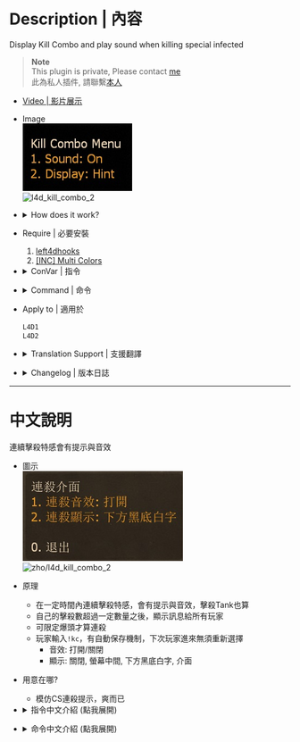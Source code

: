 
# Description | 內容
Display Kill Combo and play sound when killing special infected

> __Note__ <br/>
This plugin is private, Please contact [me](https://github.com/fbef0102/Game-Private_Plugin#私人插件列表-private-plugins-list)<br/>
此為私人插件, 請聯繫[本人](https://github.com/fbef0102/Game-Private_Plugin#私人插件列表-private-plugins-list)

* [Video | 影片展示](https://youtu.be/klrjfJlCVNI)

* Image
    <br/>![l4d_kill_combo_1](image/l4d_kill_combo_1.jpg)
    <br/>![l4d_kill_combo_2](image/l4d_kill_combo_2.gif)

* <details><summary>How does it work?</summary>

    * Display multi kill text and play sound when player keep killing special infected including tank
	* Accumulate S.I kill combo when headshot only
    * Type ```!kc```, Settings will be saved to sCookiesCached. Player will have same settings if rejoin server next time.
        * Sound: on/off sound
        * Display: Off, Center text, Hint, Menu
</details>

* Require | 必要安裝
	1. [left4dhooks](https://forums.alliedmods.net/showthread.php?t=321696)
	2. [[INC] Multi Colors](https://github.com/fbef0102/L4D1_2-Plugins/releases/tag/Multi-Colors)

* <details><summary>ConVar | 指令</summary>

	* cfg/sourcemod/l4d_kill_combo.cfg
        ```php
        // 0=Plugin off, 1=Plugin on.
        l4d_kill_combo_enable "1"

        // Accumulate S.I kill combo within this time
        l4d_kill_combo_time "4.0"

        // 0=Accumulate kill combo from first kill. 1=Accumulate kill combo if keep killing S.I.
        l4d_kill_combo_reset_type "1"

        // 1=Accumulate S.I kill combo when headshot only, 2=Reset kill combo if not headshot
        l4d_kill_combo_headshot_only "0"

        // Reset kill combo if receive this amount of damage during combo (0=off)
        l4d_kill_combo_reset_damage "10.0"

        // Play sound file when first kill (relative to to sound/, empty=No Sound)
        l4d_kill_combo_sound_1 "ui/littlereward.wav"

        // Play sound file when double kill (relative to to sound/, empty=No Sound)
        l4d_kill_combo_sound_2 "ui/beep07.wav"

        // Play sound file when triple kill (relative to to sound/, empty=No Sound)
        l4d_kill_combo_sound_3 "ui/beep22.wav"

        // Play sound file when 4th kill (relative to to sound/, empty=No Sound)
        l4d_kill_combo_sound_4 "ui/beepclear.wav"

        // Play sound file when 5th kill (relative to to sound/, empty=No Sound)
        l4d_kill_combo_sound_5 "ui/gift_drop.wav"

        // Play sound file when 6th kill (relative to to sound/, empty=No Sound)
        l4d_kill_combo_sound_6 "ui/bigreward.wav"

        // Play sound file when 7th kill (relative to to sound/, empty=No Sound)
        l4d_kill_combo_sound_7 "ui/menu_enter05.wav"

        // Play sound file when 8th kill (relative to to sound/, empty=No Sound)
        l4d_kill_combo_sound_8 "ui/survival_medal.wav"

        // Play sound file when 9+ kill (relative to to sound/, empty=No Sound)
        l4d_kill_combo_sound_multi "ui/survival_teamrec.wav"

        // Announce player's kill combo in chatbox when
        // 1=After kill combo time end
        // 2=Once Count combo >= _notify_numbe cvar value
        // 0=off
        l4d_kill_combo_notify_type "2"

        // If player's kill combo >= this valve, announce kill combo in chatbox
        l4d_kill_combo_notify_number "5"
        ```
</details>

* <details><summary>Command | 命令</summary>
    
	* **Open menu for kill combo**
		```php
		sm_kc
		```
</details>

* Apply to | 適用於
    ```
    L4D1
    L4D2
    ```

* <details><summary>Translation Support | 支援翻譯</summary>

	```
	English
	繁體中文
	简体中文
	```
</details>

* <details><summary>Changelog | 版本日誌</summary>

    * v1.2 (2024-2-15)
        * Headshot only when kill si
        * Update cvars

    * v1.1 (2024-1-9)
        * Update translation
        * Add "Display: Menu"

    * v1.0 (2022-12-7)
	    * Initial Release
</details>

- - - -
# 中文說明
連續擊殺特感會有提示與音效

* 圖示
    <br/>![zho/l4d_kill_combo_1](image/zho/l4d_kill_combo_1.jpg)
    <br/>![zho/l4d_kill_combo_2](image/zho/l4d_kill_combo_2.gif)
* 原理
    * 在一定時間內連續擊殺特感，會有提示與音效，擊殺Tank也算
    * 自己的擊殺數超過一定數量之後，顯示訊息給所有玩家
    * 可限定爆頭才算連殺
    * 玩家輸入```!kc```，有自動保存機制，下次玩家進來無須重新選擇
        * 音效: 打開/關閉
        * 顯示: 關閉, 螢幕中間, 下方黑底白字, 介面

* 用意在哪?
    * 模仿CS連殺提示，爽而已

* <details><summary>指令中文介紹 (點我展開)</summary>

	* cfg/sourcemod/l4d_kill_combo.cfg
        ```php
        // 0=關閉插件, 1=啟動插件
        l4d_kill_combo_enable "1"

        // 4秒內累積特感擊殺數
        l4d_kill_combo_time "4.0"

        // 0 = 從第一個殺死的特感開始計時，計算4秒內累積的特感擊殺數
        // 1 = 只要4秒內持續殺死特感，繼續計時
        l4d_kill_combo_reset_type "1"

        // 1 = 殺死特感沒爆頭不列入擊殺數 (繼續計時)
        // 2 = 殺死特感沒爆頭，中斷計時與擊殺數
        l4d_kill_combo_headshot_only "0"

        // 如果受到10滴以上的傷害，中斷計時與擊殺數 (0=關閉這項功能)
        l4d_kill_combo_reset_damage "10.0"

        // 首殺的音效 (路徑相對於 sound 資料夾, 空白=無音效)
        l4d_kill_combo_sound_1 "ui/littlereward.wav"

        // 雙殺的音效 (路徑相對於 sound 資料夾, 空白=無音效)
        l4d_kill_combo_sound_2 "ui/beep07.wav"

        // 三連殺的音效 (路徑相對於 sound 資料夾, 空白=無音效)
        l4d_kill_combo_sound_3 "ui/beep22.wav"

        // 4連殺的音效 (路徑相對於 sound 資料夾, 空白=無音效)
        l4d_kill_combo_sound_4 "ui/beepclear.wav"

        // 5連殺的音效 (路徑相對於 sound 資料夾, 空白=無音效)
        l4d_kill_combo_sound_5 "ui/gift_drop.wav"

        // 6連殺的音效 (路徑相對於 sound 資料夾, 空白=無音效)
        l4d_kill_combo_sound_6 "ui/bigreward.wav"

        // 7連殺的音效 (路徑相對於 sound 資料夾, 空白=無音效)
        l4d_kill_combo_sound_7 "ui/menu_enter05.wav"

        // 8連殺的音效 (路徑相對於 sound 資料夾, 空白=無音效)
        l4d_kill_combo_sound_8 "ui/survival_medal.wav"

        // 9連殺以上的音效 (路徑相對於 sound 資料夾, 空白=無音效)
        l4d_kill_combo_sound_multi "ui/survival_teamrec.wav"

        // (將自己的擊殺數顯示給所有玩家 + 並在頭上冒出獎盃的特效)
        // 1 = 當計時時間到之時
        // 2 = 當殺死特感並擊殺數大於或等於"l4d_kill_combo_notify_number"指令值之時
        // 0 = 關閉此功能
        l4d_kill_combo_notify_type "2"

        // 當自己的擊殺數大於或等於此指令值，在聊天框打印自己的擊殺數，顯示給所有玩家
        l4d_kill_combo_notify_number "5"
        ```
</details>

* <details><summary>命令中文介紹 (點我展開)</summary>
    
	* **打開擊殺介面**
		```php
		sm_kc
		```
</details>